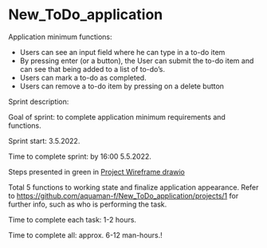 # New_ToDo_application

Application minimum functions: 

- Users can see an input field where he can type in a to-do item
- By pressing enter (or a button), the User can submit the to-do item and can see that being added to a list of to-do’s.
- Users can mark a to-do as completed.
- Users can remove a to-do item by pressing on a delete button

Sprint description:

Goal of sprint: to complete application minimum requirements and functions.

Sprint start: 3.5.2022.

Time to complete sprint: by 16:00 5.5.2022.

Steps presented in green in [Project Wireframe drawio](https://user-images.githubusercontent.com/81656346/166483626-b24054cc-bc3f-4486-98a2-cf462f0b5064.png)

Total 5 functions to working state and finalize application appearance. Refer to https://github.com/aquaman-f/New_ToDo_application/projects/1 for 
further info, such as who is performing the task.

Time to complete each task: 1-2 hours. 

Time to complete all: approx. 6-12 man-hours.!
